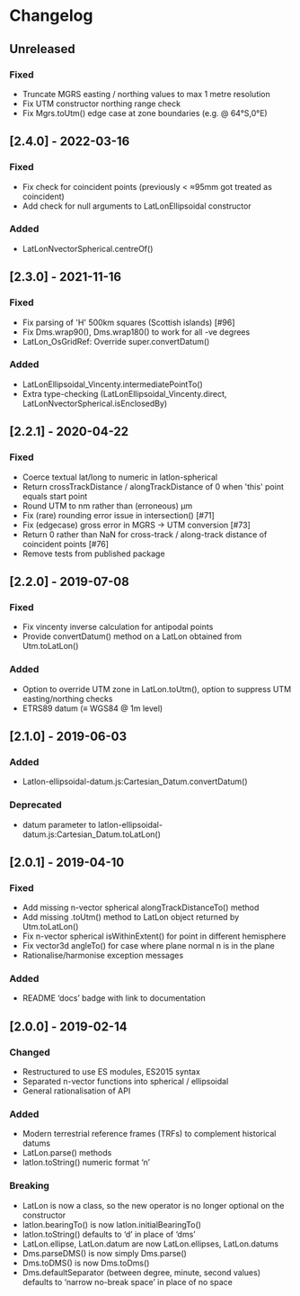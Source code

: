 # Changelog

## Unreleased

### Fixed

- Truncate MGRS easting / northing values to max 1 metre resolution
- Fix UTM constructor northing range check
- Fix Mgrs.toUtm() edge case at zone boundaries (e.g. @ 64°S,0°E)

## [2.4.0] - 2022-03-16

### Fixed

- Fix check for coincident points (previously < ≈95mm got treated as coincident)
- Add check for null arguments to LatLonEllipsoidal constructor

### Added

- LatLonNvectorSpherical.centreOf()

## [2.3.0] - 2021-11-16

### Fixed

- Fix parsing of 'H' 500km squares (Scottish islands) [#96]
- Fix Dms.wrap90(), Dms.wrap180() to work for all -ve degrees
- LatLon_OsGridRef: Override super.convertDatum()

### Added

- LatLonEllipsoidal_Vincenty.intermediatePointTo()
- Extra type-checking (LatLonEllipsoidal_Vincenty.direct, LatLonNvectorSpherical.isEnclosedBy)

## [2.2.1] - 2020-04-22

### Fixed

- Coerce textual lat/long to numeric in latlon-spherical
- Return crossTrackDistance / alongTrackDistance of 0 when 'this' point equals start point
- Round UTM to nm rather than (erroneous) μm
- Fix (rare) rounding error issue in intersection() [#71]
- Fix (edgecase) gross error in MGRS -> UTM conversion [#73]
- Return 0 rather than NaN for cross-track / along-track distance of coincident points [#76]
- Remove tests from published package

## [2.2.0] - 2019-07-08

### Fixed

- Fix vincenty inverse calculation for antipodal points
- Provide convertDatum() method on a LatLon obtained from Utm.toLatLon()

### Added

- Option to override UTM zone in LatLon.toUtm(), option to suppress UTM easting/northing checks
- ETRS89 datum (≡ WGS84 @ 1m level)

## [2.1.0] - 2019-06-03

### Added

- Latlon-ellipsoidal-datum.js:Cartesian_Datum.convertDatum()

### Deprecated

- datum parameter to latlon-ellipsoidal-datum.js:Cartesian_Datum.toLatLon()

## [2.0.1] - 2019-04-10

### Fixed

- Add missing n-vector spherical alongTrackDistanceTo() method
- Add missing .toUtm() method to LatLon object returned by Utm.toLatLon()
- Fix n-vector spherical isWithinExtent() for point in different hemisphere
- Fix vector3d angleTo() for case where plane normal n is in the plane
- Rationalise/harmonise exception messages

### Added

- README ‘docs’ badge with link to documentation

## [2.0.0] - 2019-02-14

### Changed

- Restructured to use ES modules, ES2015 syntax
- Separated n-vector functions into spherical / ellipsoidal
- General rationalisation of API

### Added

- Modern terrestrial reference frames (TRFs) to complement historical datums
- LatLon.parse() methods
- latlon.toString() numeric format ‘n’

### Breaking

- LatLon is now a class, so the new operator is no longer optional on the constructor
- latlon.bearingTo() is now latlon.initialBearingTo()
- latlon.toString() defaults to ‘d’ in place of ‘dms’
- LatLon.ellipse, LatLon.datum are now LatLon.ellipses, LatLon.datums
- Dms.parseDMS() is now simply Dms.parse()
- Dms.toDMS() is now Dms.toDms()
- Dms.defaultSeparator (between degree, minute, second values) defaults to ‘narrow no-break space’ in place of no space
